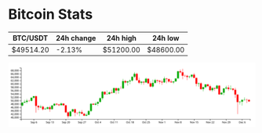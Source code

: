 # Bitcoin Stats

BTC/USDT|24h change|24h high|24h low|
|---|---|---|---|
|$49514.20|-2.13%|$51200.00|$48600.00|

<img src="./chart.svg">
